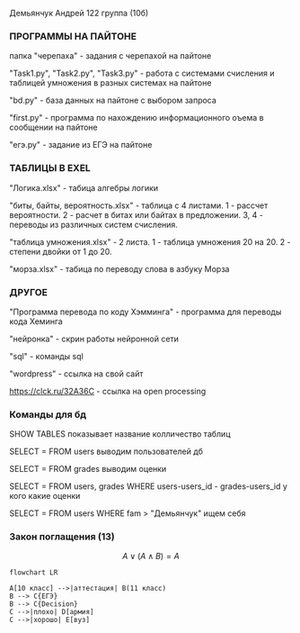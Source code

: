 Демьянчук Андрей
122 группа (10б)

### ПРОГРАММЫ НА ПАЙТОНЕ 

папка "черепаха" - задания с черепахой на пайтоне

"Task1.py", "Task2.py", "Task3.py" - работа с системами  счисления и таблицей умножения в разных системах на пайтоне

"bd.py" - база данных на пайтоне с выбором запроса 

"first.py" - программа по нахождению информационного оъема в сообщении на пайтоне 

"егэ.py" - задание из ЕГЭ на пайтоне 

### ТАБЛИЦЫ В EXEL

"Логика.xlsx" -  табица алгебры логики

"биты, байты, вероятность.xlsx" - таблица с 4 листами. 1 -  рассчет вероятности. 2 - расчет в битах или байтах в предложении. 3, 4 - переводы из различных систем счисления. 

"таблица умножения.xlsx" - 2 листа. 1 - таблица умножения 20 на 20. 2 - степени двойки от 1 до 20.

"морза.xlsx" - табица по переводу слова в азбуку Морза

### ДРУГОЕ

"Программа перевода по коду Хэмминга" - программа для переводы кода Хеминга 

"нейронка" - скрин работы нейронной сети

"sql" - команды sql

"wordpress" - ссылка на свой сайт

https://clck.ru/32A36C - ссылка на open processing

### Команды для бд
SHOW TABLES показывает название колличество таблиц

SELECT = FROM users  выводим пользователей дб

SELECT = FROM grades выводим оценки 

SELECT = FROM users, grades WHERE users-users_id - grades-users_id   у кого какие оценки

SELECT = FROM users WHERE fam > "Демьянчук"  ищем себя 

### Закон поглащения (13)
$$ A \vee (A \wedge B)=A $$

```mermaid
flowchart LR

A[10 класс] -->|аттестация| B(11 класс)
B --> C{ЕГЭ}
B --> C{Decision}
C -->|плохо| D[армия]
C -->|хорошо| E[вуз]
```

